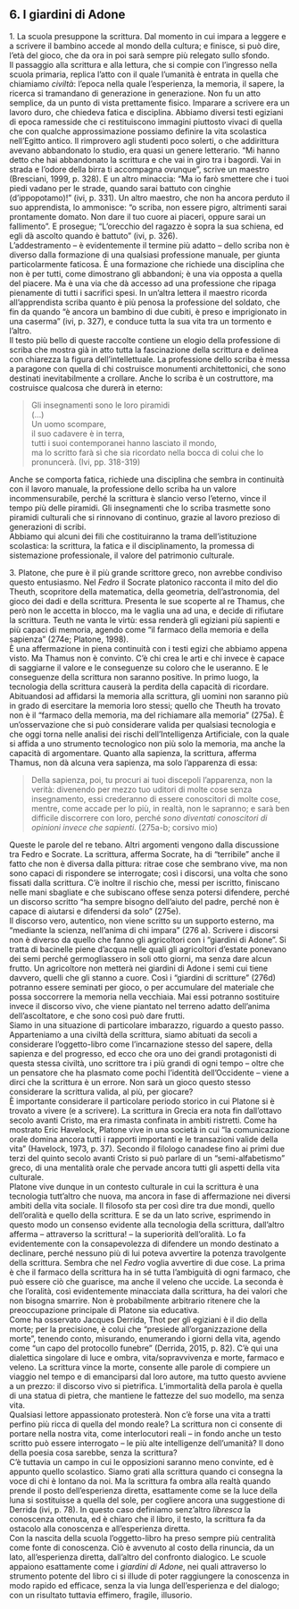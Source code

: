 <link rel="stylesheet" href="assets/style.css">

## 6\. I giardini di Adone

1\. La scuola presuppone la scrittura. Dal momento in cui impara a leggere e a scrivere il bambino accede al mondo della cultura; e finisce, si può dire, l’età del gioco, che da ora in poi sarà sempre più relegato sullo sfondo.  
Il passaggio alla scrittura e alla lettura, che si compie con l’ingresso nella scuola primaria, replica l’atto con il quale l’umanità è entrata in quella che chiamiamo *civiltà*: l’epoca nella quale l’esperienza, la memoria, il sapere, la ricerca si tramandano di generazione in generazione. Non fu un atto semplice, da un punto di vista prettamente fisico. Imparare a scrivere era un lavoro duro, che chiedeva fatica e disciplina. Abbiamo diversi testi egiziani di epoca ramesside che ci restituiscono immagini piuttosto vivaci di quella che con qualche approssimazione possiamo definire la vita scolastica nell’Egitto antico. Il rimprovero agli studenti poco solerti, o che addirittura avevano abbandonato lo studio, era quasi un genere letterario. “Mi hanno detto che hai abbandonato la scrittura e che vai in giro tra i bagordi. Vai in strada e l’odore della birra ti accompagna ovunque”, scrive un maestro (Bresciani, 1999, p. 328). E un altro minaccia: “Ma io farò smettere che i tuoi piedi vadano per le strade, quando sarai battuto con cinghie (d’ippopotamo)\!” (ivi, p. 331). Un altro maestro, che non ha ancora perduto il suo apprendista, lo ammonisce: “o scriba, non essere pigro, altrimenti sarai prontamente domato. Non dare il tuo cuore ai piaceri, oppure sarai un fallimento”. E prosegue; “L’orecchio del ragazzo è sopra la sua schiena, ed egli dà ascolto quando è battuto” (ivi, p. 326).  
L’addestramento – è evidentemente il termine più adatto – dello scriba non è diverso dalla formazione di una qualsiasi professione manuale, per giunta particolarmente faticosa. È una formazione che richiede una disciplina che non è per tutti, come dimostrano gli abbandoni; è una via opposta a quella del piacere. Ma è una via che dà accesso ad una professione che ripaga pienamente di tutti i sacrifici spesi. In un’altra lettera il maestro ricorda all’apprendista scriba quanto è più penosa la professione del soldato, che fin da quando “è ancora un bambino di due cubiti, è preso e imprigionato in una caserma” (ivi, p. 327), e conduce tutta la sua vita tra un tormento e l’altro.  
Il testo più bello di queste raccolte contiene un elogio della professione di scriba che mostra già in atto tutta la fascinazione della scrittura e delinea con chiarezza la figura dell’intellettuale. La professione dello scriba è messa a paragone con quella di chi costruisce monumenti architettonici, che sono destinati inevitabilmente a crollare. Anche lo scriba è un costruttore, ma costruisce qualcosa che durerà in eterno:

> Gli insegnamenti sono le loro piramidi  
(...)  
Un uomo scompare,  
il suo cadavere è in terra,  
tutti i suoi contemporanei hanno lasciato il mondo,  
ma lo scritto farà sì che sia ricordato nella bocca di colui che lo pronuncerà. (Ivi, pp. 318-319)

Anche se comporta fatica, richiede una disciplina che sembra in continuità con il lavoro manuale, la professione dello scriba ha un valore incommensurabile, perché la scrittura è slancio verso l’eterno, vince il tempo più delle piramidi. Gli insegnamenti che lo scriba trasmette sono piramidi culturali che si rinnovano di continuo, grazie al lavoro prezioso di generazioni di scribi.  
Abbiamo qui alcuni dei fili che costituiranno la trama dell’istituzione scolastica: la scrittura, la fatica e il disciplinamento, la promessa di sistemazione professionale, il valore del patrimonio culturale.

3\. Platone, che pure è il più grande scrittore greco, non avrebbe condiviso questo entusiasmo. Nel *Fedro* il Socrate platonico racconta il mito del dio Theuth, scopritore della matematica, della geometria, dell’astronomia, del gioco dei dadi e della scrittura. Presenta le sue scoperte al re Thamus, che però non le accetta in blocco, ma le vaglia una ad una, e decide di rifiutare la scrittura. Teuth ne vanta le virtù: essa renderà gli egiziani più sapienti e più capaci di memoria, agendo come “il farmaco della memoria e della sapienza” (274e; Platone, 1998).   
È una affermazione in piena continuità con i testi egizi che abbiamo appena visto. Ma Thamus non è convinto. C’è chi crea le arti e chi invece è capace di saggiarne il valore e le conseguenze su coloro che le useranno. E le conseguenze della scrittura non saranno positive. In primo luogo, la tecnologia della scrittura causerà la perdita della capacità di ricordare. Abituandosi ad affidarsi la memoria alla scrittura, gli uomini non saranno più in grado di esercitare la memoria loro stessi; quello che Theuth ha trovato non è il “farmaco della memoria, ma del richiamare alla memoria” (275a). È un’osservazione che si può considerare valida per qualsiasi tecnologia e che oggi torna nelle analisi dei rischi dell’Intelligenza Artificiale, con la quale si affida a uno strumento tecnologico non più solo la memoria, ma anche la capacità di argomentare. Quanto alla sapienza, la scrittura, afferma Thamus, non dà alcuna vera sapienza, ma solo l’apparenza di essa:

> Della sapienza, poi, tu procuri ai tuoi discepoli l’apparenza, non la verità: divenendo per mezzo tuo uditori di molte cose senza insegnamento, essi crederanno di essere conoscitori di molte cose, mentre, come accade per lo più, in realtà, non le sapranno; e sarà ben difficile discorrere con loro, perché *sono diventati conoscitori di opinioni invece che sapienti*. (275a-b; corsivo mio)

Queste le parole del re tebano. Altri argomenti vengono dalla discussione tra Fedro e Socrate. La scrittura, afferma Socrate, ha di “terribile” anche il fatto che non è diversa dalla pittura: ritrae cose che sembrano vive, ma non sono capaci di rispondere se interrogate; così i discorsi, una volta che sono fissati dalla scrittura. C’è inoltre il rischio che, messi per iscritto, finiscano nelle mani sbagliate e che subiscano offese senza potersi difendere, perché un discorso scritto “ha sempre bisogno dell’aiuto del padre, perché non è capace di aiutarsi e difendersi da solo” (275e).  
Il discorso vero, autentico, non viene scritto su un supporto esterno, ma “mediante la scienza, nell’anima di chi impara” (276 a). Scrivere i discorsi non è diverso da quello che fanno gli agricoltori con i “giardini di Adone”. Si tratta di bacinelle piene d’acqua nelle quali gli agricoltori d’estate ponevano dei semi perché germogliassero in soli otto giorni, ma senza dare alcun  frutto. Un agricoltore non metterà nei giardini di Adone i semi cui tiene davvero, quelli che gli stanno a cuore. Così i “giardini di scritture” (276d) potranno essere seminati per gioco, o per accumulare del materiale che possa soccorrere la memoria nella vecchiaia. Mai essi potranno sostituire invece il discorso vivo, che viene piantato nel terreno adatto dell’anima dell’ascoltatore, e che sono così può dare frutti.  
Siamo in una situazione di particolare imbarazzo, riguardo a questo passo. Apparteniamo a una civiltà della scrittura, siamo abituati da secoli a considerare l’oggetto-libro come l’incarnazione stesso del sapere, della sapienza e del progresso, ed ecco che ora uno dei grandi protagonisti di questa stessa civiltà, uno scrittore tra i più grandi di ogni tempo – oltre che un pensatore che ha plasmato come pochi l’identità dell’Occidente – viene a dirci che la scrittura è un errore. Non sarà un gioco questo stesso considerare la scrittura valida, al più, per giocare?  
È importante considerare il particolare periodo storico in cui Platone si è trovato a vivere (e a scrivere). La scrittura in Grecia era nota fin dall’ottavo secolo avanti Cristo, ma era rimasta confinata in ambiti ristretti. Come ha mostrato Eric Havelock, Platone vive in una società in cui “la comunicazione orale domina ancora tutti i rapporti importanti e le transazioni valide della vita” (Havelock, 1973, p. 37). Secondo il filologo canadese fino ai primi due terzi del quinto secolo avanti Cristo si può parlare di un “semi-alfabetismo” greco, di una mentalità orale che pervade ancora tutti gli aspetti della vita culturale.  
Platone vive dunque in un contesto culturale in cui la scrittura è una tecnologia tutt’altro che nuova, ma ancora in fase di affermazione nei diversi ambiti della vita sociale. Il filosofo sta per così dire tra due mondi, quello dell’oralità e quello della scrittura. E se da un lato scrive, esprimendo in questo modo un consenso evidente alla tecnologia della scrittura, dall’altro afferma – attraverso la scrittura\! – la superiorità dell’oralità. Lo fa evidentemente con la consapevolezza di difendere un mondo destinato a declinare, perché nessuno più di lui poteva avvertire la potenza travolgente della scrittura. Sembra che nel *Fedro* voglia avvertire di due cose. La prima è che il farmaco della scrittura ha in sé tutta l’ambiguità di ogni farmaco, che può essere ciò che guarisce, ma anche il veleno che uccide. La seconda è che l’oralità, così evidentemente minacciata dalla scrittura, ha dei valori che non bisogna smarrire. Non è probabilmente arbitrario ritenere che la preoccupazione principale di Platone sia educativa.  
Come ha osservato Jacques Derrida, Thot per gli egiziani è il dio della morte; per la precisione, è colui che “presiede all’organizzazione della morte”, tenendo conto, misurando, enumerando i giorni della vita, agendo come “un capo del protocollo funebre” (Derrida, 2015, p. 82). C’è qui una dialettica singolare di luce e ombra, vita/sopravvivenza e morte, farmaco e veleno. La scrittura vince la morte, consente alle parole di compiere un viaggio nel tempo e di emanciparsi dal loro autore, ma tutto questo avviene a un prezzo: il discorso vivo si pietrifica. L’immortalità della parola è quella di una statua di pietra, che mantiene le fattezze del suo modello, ma senza vita.  
Qualsiasi lettore appassionato protesterà. Non c’è forse una vita a tratti perfino più ricca di quella del mondo reale? La scrittura non ci consente di portare nella nostra vita, come interlocutori reali – in fondo anche un testo scritto può essere interrogato – le più alte intelligenze dell’umanità? Il dono della poesia cosa sarebbe, senza la scrittura?  
C’è tuttavia un campo in cui le opposizioni saranno meno convinte, ed è appunto quello scolastico. Siamo grati alla scrittura quando ci consegna la voce di chi è lontano da noi. Ma la scrittura fa ombra alla realtà quando prende il posto dell’esperienza diretta, esattamente come se la luce della luna si sostituisse a quella del sole, per cogliere ancora una suggestione di Derrida (ivi, p. 78). In questo caso definiamo senz’altro *libresca* la conoscenza ottenuta, ed è chiaro che il libro, il testo, la scrittura fa da ostacolo alla conoscenza e all’esperienza diretta.  
Con la nascita della scuola l’oggetto-libro ha preso sempre più centralità come fonte di conoscenza. Ciò è avvenuto al costo della rinuncia, da un lato, all’esperienza diretta, dall’altro del confronto dialogico. Le scuole appaiono esattamente come i *giardini di Adone*, nei quali attraverso lo strumento potente del libro ci si illude di poter raggiungere la conoscenza in modo rapido ed efficace, senza la via lunga dell’esperienza e del dialogo; con un risultato tuttavia effimero, fragile, illusorio.

